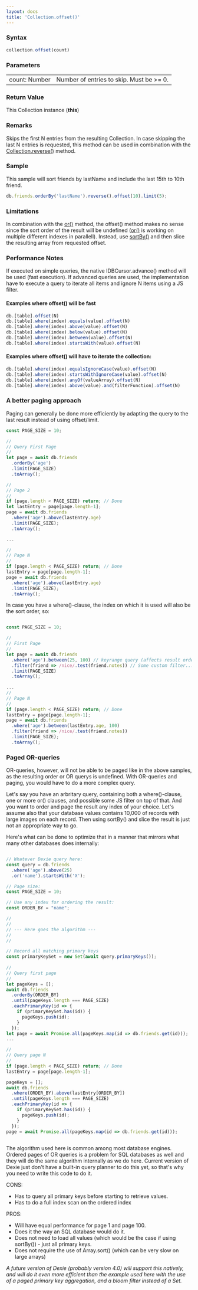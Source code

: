 ```yaml
---
layout: docs
title: 'Collection.offset()'
---
```


### Syntax

```javascript
collection.offset(count)
```

### Parameters

<table>
<tr><td>count: Number</td><td>Number of entries to skip. Must be &gt;= 0.</td></tr>
</table>

### Return Value

This Collection instance (**this**)

### Remarks

Skips the first N entries from the resulting Collection. In case skipping the last N entries is requested, this method can be used in combination with the [Collection.reverse()](/dexie/Collection/Collection.reverse()) method.

### Sample

This sample will sort friends by lastName and include the last 15th to 10th friend.

```javascript
db.friends.orderBy('lastName').reverse().offset(10).limit(5);
```

### Limitations

In combination with the [or()](/dexie/Collection/Collection.or()) method, the offset() method makes no sense since the sort order of the result will be undefined ([or()](/dexie/Collection/Collection.or()) is working on multiple different indexes in parallell). Instead, use [sortBy()](/dexie/Collection/Collection.sortBy()) and then slice the resulting array from requested offset.

### Performance Notes

If executed on simple queries, the native IDBCursor.advance() method will be used (fast execution). If advanced queries are used, the implementation have to execute a query to iterate all items and ignore N items using a JS filter.

#### Examples where offset() will be fast

```javascript
db.[table].offset(N)
db.[table].where(index).equals(value).offset(N)
db.[table].where(index).above(value).offset(N)
db.[table].where(index).below(value).offset(N)
db.[table].where(index).between(value).offset(N)
db.[table].where(index).startsWith(value).offset(N)
```

#### Examples where offset() will have to iterate the collection:

```javascript
db.[table].where(index).equalsIgnoreCase(value).offset(N)
db.[table].where(index).startsWithIgnoreCase(value).offset(N)
db.[table].where(index).anyOf(valueArray).offset(N)
db.[table].where(index).above(value).and(filterFunction).offset(N)
```

### A better paging approach

Paging can generally be done more efficiently by adapting the query to the last result instead of using offset/limit.

```javascript
const PAGE_SIZE = 10;

//
// Query First Page
//
let page = await db.friends
  .orderBy('age')
  .limit(PAGE_SIZE)
  .toArray();

//
// Page 2
//
if (page.length < PAGE_SIZE) return; // Done
let lastEntry = page[page.length-1];
page = await db.friends
  .where('age').above(lastEntry.age)
  .limit(PAGE_SIZE);
  .toArray();

...

//
// Page N
//
if (page.length < PAGE_SIZE) return; // Done
lastEntry = page[page.length-1];
page = await db.friends
  .where('age').above(lastEntry.age)
  .limit(PAGE_SIZE);
  .toArray();


```

In case you have a where()-clause, the index on which it is used will also be the sort order, so:

```javascript

const PAGE_SIZE = 10;

//
// First Page
//
let page = await db.friends
  .where('age').between(25, 100) // keyrange query (affects result order)
  .filter(friend => /nice/.test(friend.notes)) // Some custom filter...
  .limit(PAGE_SIZE)
  .toArray();
  
...
//
// Page N
//
if (page.length < PAGE_SIZE) return; // Done
lastEntry = page[page.length-1];
page = await db.friends
  .where('age').between(lastEntry.age, 100)
  .filter(friend => /nice/.test(friend.notes))
  .limit(PAGE_SIZE);
  .toArray();

```

### Paged OR-queries

OR-queries, however, will not be able to be paged like in the above samples, as the resulting order or OR querys is undefined. With OR-queries and paging, you would have to do a more complex query.

Let's say you have an arbritary query, containing both a where()-clause, one or more or() clauses, and possible some JS filter on top of that. And you want to order and page the result any index of your choice. Let's assume also that your database values contains 10,000 of records with large images on each record. Then using sortBy() and slice the result is just not an appropriate way to go.

Here's what can be done to optimize that in a manner that mirrors what many other databases does internally:

```javascript

// Whatever Dexie query here:
const query = db.friends
  .where('age').above(25)
  .or('name').startsWith('X'); 

// Page size:
const PAGE_SIZE = 10;

// Use any index for ordering the result:
const ORDER_BY = "name";

//
//
// --- Here goes the algorithm ---
//
//

// Record all matching primary keys
const primaryKeySet = new Set(await query.primaryKeys());
  
//
// Query first page
//
let pageKeys = [];
await db.friends
  .orderBy(ORDER_BY)
  .until(pageKeys.length === PAGE_SIZE)
  .eachPrimaryKey(id => {
    if (primaryKeySet.has(id)) {
      pageKeys.push(id);
    }
  });
let page = await Promise.all(pageKeys.map(id => db.friends.get(id)));
...

//
// Query page N
//
if (page.length < PAGE_SIZE) return; // Done
lastEntry = page[page.length-1];

pageKeys = [];
await db.friends
  .where(ORDER_BY).above(lastEntry[ORDER_BY])
  .until(pageKeys.length === PAGE_SIZE)
  .eachPrimaryKey(id => {
    if (primaryKeySet.has(id)) {
      pageKeys.push(id);
    }
  });
page = await Promise.all(pageKeys.map(id => db.friends.get(id)));
    
```
The algorithm used here is common among most database engines. Ordered pages of OR queries is a problem for SQL databases as well and they will do the same algorithm internally as we do here. Current version of Dexie just don't have a built-in query planner to do this yet, so that's why you need to write this code to do it.

CONS:
  * Has to query all primary keys before starting to retrieve values.
  * Has to do a full index scan on the ordered index
  
PROS:
  * Will have equal performance for page 1 and page 100.
  * Does it the way an SQL database would do it.
  * Does not need to load all values (which would be the case if using sortBy()) - just all primary keys.
  * Does not require the use of Array.sort() (which can be very slow on large arrays)

*A future version of Dexie (probably version 4.0) will support this natively, and will do it even more efficient than the example used here with the use of a paged primary key aggregation, and a bloom filter instead of a Set.*
